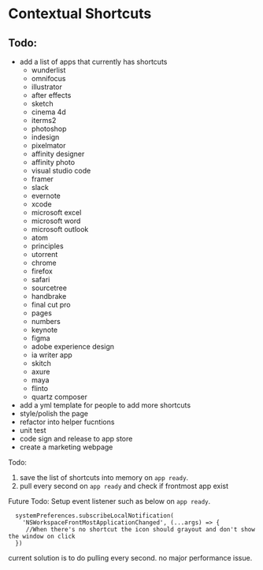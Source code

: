 # Contextual Shortcuts

## Todo:

* add a list of apps that currently has shortcuts
  * wunderlist
  * omnifocus
  * illustrator
  * after effects
  * sketch
  * cinema 4d
  * iterms2
  * photoshop
  * indesign
  * pixelmator
  * affinity designer
  * affinity photo
  * visual studio code
  * framer
  * slack
  * evernote
  * xcode
  * microsoft excel
  * microsoft word
  * microsoft outlook
  * atom
  * principles
  * utorrent
  * chrome
  * firefox
  * safari
  * sourcetree
  * handbrake
  * final cut pro
  * pages
  * numbers
  * keynote
  * figma
  * adobe experience design
  * ia writer app
  * skitch
  * axure
  * maya
  * flinto
  * quartz composer
* add a yml template for people to add more shortcuts
* style/polish the page
* refactor into helper fucntions
* unit test
* code sign and release to app store
* create a marketing webpage

Todo:

1.  save the list of shortcuts into memory on `app ready`.
2.  pull every second on `app ready` and check if frontmost app exist

Future Todo:
Setup event listener such as below on `app ready`.

```
  systemPreferences.subscribeLocalNotification(
    'NSWorkspaceFrontMostApplicationChanged', (...args) => {
     //When there's no shortcut the icon should grayout and don't show the window on click
  })
```

current solution is to do pulling every second. no major performance issue.
